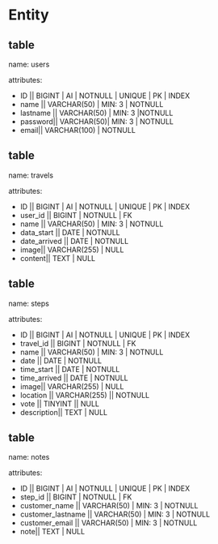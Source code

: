 # Entity

## table

name: users

attributes:

-   ID || BIGINT | AI | NOTNULL | UNIQUE | PK | INDEX
-   name || VARCHAR(50) | MIN: 3 | NOTNULL
-   lastname || VARCHAR(50) | MIN: 3 |NOTNULL
-   password|| VARCHAR(50)| MIN: 3 | NOTNULL
-   email|| VARCHAR(100) | NOTNULL

## table

name: travels

attributes:

-   ID || BIGINT | AI | NOTNULL | UNIQUE | PK | INDEX
-   user_id || BIGINT | NOTNULL | FK
-   name || VARCHAR(50) | MIN: 3 | NOTNULL
-   data_start || DATE | NOTNULL
-   date_arrived || DATE | NOTNULL
-   image|| VARCHAR(255) | NULL
-   content|| TEXT | NULL

## table

name: steps

attributes:

-   ID || BIGINT | AI | NOTNULL | UNIQUE | PK | INDEX
-   travel_id || BIGINT | NOTNULL | FK
-   name || VARCHAR(50) | MIN: 3 | NOTNULL
-   date || DATE | NOTNULL
-   time_start || DATE | NOTNULL
-   time_arrived || DATE | NOTNULL
-   image|| VARCHAR(255) | NULL
-   location || VARCHAR(255) || NOTNULL
-   vote || TINYINT || NULL
-   description|| TEXT | NULL

## table

name: notes

attributes:

-   ID || BIGINT | AI | NOTNULL | UNIQUE | PK | INDEX
-   step_id || BIGINT | NOTNULL | FK
-   customer_name || VARCHAR(50) | MIN: 3 | NOTNULL
-   customer_lastname || VARCHAR(50) | MIN: 3 | NOTNULL
-   customer_email || VARCHAR(50) | MIN: 3 | NOTNULL
-   note|| TEXT | NULL
